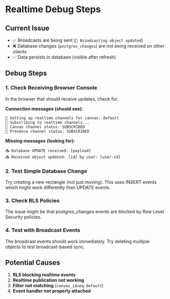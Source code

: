 # Realtime Debug Steps

## Current Issue
- ✅ Broadcasts are being sent (`📡 Broadcasting object updated`)
- ❌ Database changes (`postgres_changes`) are not being received on other clients
- ✅ Data persists in database (visible after refresh)

## Debug Steps

### 1. Check Receiving Browser Console
In the browser that should receive updates, check for:

**Connection messages (should see):**
```
🚀 Setting up realtime channels for canvas: default
🔗 Subscribing to realtime channels...
📡 Canvas channel status: SUBSCRIBED
👥 Presence channel status: SUBSCRIBED
```

**Missing messages (looking for):**
```
📥 Database UPDATE received: [payload]
📥 Received object updated: [id] by user: [user-id]
```

### 2. Test Simple Database Change
Try creating a new rectangle (not just moving). This uses INSERT events which might work differently than UPDATE events.

### 3. Check RLS Policies
The issue might be that postgres_changes events are blocked by Row Level Security policies.

### 4. Test with Broadcast Events
The broadcast events should work immediately. Try deleting multiple objects to test broadcast-based sync.

## Potential Causes
1. **RLS blocking realtime events**
2. **Realtime publication not working**
3. **Filter not matching** (`canvas_id=eq.default`)
4. **Event handler not properly attached**
